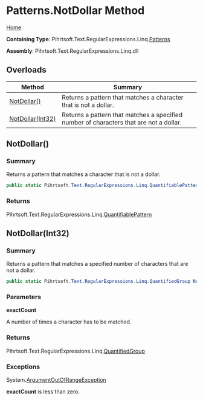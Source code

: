# Patterns\.NotDollar Method

[Home](../../../../../../README.md)

**Containing Type**: Pihrtsoft\.Text\.RegularExpressions\.Linq\.[Patterns](../README.md)

**Assembly**: Pihrtsoft\.Text\.RegularExpressions\.Linq\.dll

## Overloads

| Method | Summary |
| ------ | ------- |
| [NotDollar()](#Pihrtsoft_Text_RegularExpressions_Linq_Patterns_NotDollar) | Returns a pattern that matches a character that is not a dollar\. |
| [NotDollar(Int32)](#Pihrtsoft_Text_RegularExpressions_Linq_Patterns_NotDollar_System_Int32_) | Returns a pattern that matches a specified number of characters that are not a dollar\. |

## NotDollar\(\) <a name="Pihrtsoft_Text_RegularExpressions_Linq_Patterns_NotDollar"></a>

### Summary

Returns a pattern that matches a character that is not a dollar\.

```csharp
public static Pihrtsoft.Text.RegularExpressions.Linq.QuantifiablePattern NotDollar()
```

### Returns

Pihrtsoft\.Text\.RegularExpressions\.Linq\.[QuantifiablePattern](../../QuantifiablePattern/README.md)

## NotDollar\(Int32\) <a name="Pihrtsoft_Text_RegularExpressions_Linq_Patterns_NotDollar_System_Int32_"></a>

### Summary

Returns a pattern that matches a specified number of characters that are not a dollar\.

```csharp
public static Pihrtsoft.Text.RegularExpressions.Linq.QuantifiedGroup NotDollar(int exactCount)
```

### Parameters

**exactCount**

A number of times a character has to be matched\.

### Returns

Pihrtsoft\.Text\.RegularExpressions\.Linq\.[QuantifiedGroup](../../QuantifiedGroup/README.md)

### Exceptions

System\.[ArgumentOutOfRangeException](https://docs.microsoft.com/en-us/dotnet/api/system.argumentoutofrangeexception)

**exactCount** is less than zero\.

